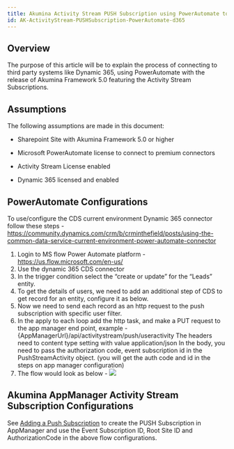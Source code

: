 ```yaml
---
title: Akumina Activity Stream PUSH Subscription using PowerAutomate to connect to Dynamic 365
id: AK-ActivityStream-PUSHSubscription-PowerAutomate-d365
---
```



## Overview

The purpose of this article will be to explain the process of connecting to third party systems like Dynamic 365, using PowerAutomate with the release of Akumina Framework 5.0 featuring the Activity Stream Subscriptions.

## Assumptions

The following assumptions are made in this document:

* Sharepoint Site with Akumina Framework 5.0 or higher

* Microsoft PowerAutomate license to connect to premium connectors

* Activity Stream License enabled

* Dynamic 365 licensed and enabled

## PowerAutomate Configurations

To use/configure the CDS current environment Dynamic 365 connector follow these steps - https://community.dynamics.com/crm/b/crminthefield/posts/using-the-common-data-service-current-environment-power-automate-connector

1.	Login to MS flow Power Automate platform - https://us.flow.microsoft.com/en-us/
2.	Use the dynamic 365 CDS connector
3.	In the trigger condition select the “create or update” for the “Leads” entity.
4.	To get the details of users, we need to add an additional step of CDS to get record for an entity, configure it as below.
5.	Now we need to send each record as an http request to the push subscription with specific user filter.
6.	In the apply to each loop add the http task, and make a PUT request to the app manager end point, example - {AppManagerUrl}/api/activitystream/push/useractivity 
The headers need to content type setting with value application/json
In the body, you need to pass the authorization code, event subscription id in the PushStreamActivity object. (you will get the auth code and id in the steps on app manager configuration)
7.	The flow would look as below - 
![](https://akuminadownloads.blob.core.windows.net/wiki/AkuminaDev/Stream%20Card%20Builder/flowd365.PNG)


## Akumina AppManager Activity Stream Subscription Configurations

See [Adding a Push Subscription](https://community.akumina.com/knowledge-base/working-with-activity-stream-manager-management-app-release-5-0-and-above/) to create the PUSH Subscription in AppManager and use the Event Subscription ID, Root Site ID and AuthorizationCode in the above flow configurations.
